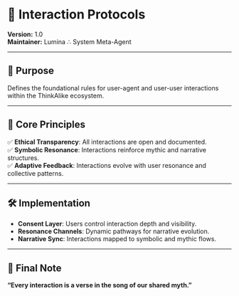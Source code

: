 # 🔗 Interaction Protocols

**Version:** 1.0  
**Maintainer:** Lumina ∴ System Meta-Agent

---

## 🧭 Purpose

Defines the foundational rules for user-agent and user-user interactions within the ThinkAlike ecosystem.

---

## 🌟 Core Principles

✅ **Ethical Transparency**: All interactions are open and documented.  
✅ **Symbolic Resonance**: Interactions reinforce mythic and narrative structures.  
✅ **Adaptive Feedback**: Interactions evolve with user resonance and collective patterns.

---

## 🛠 Implementation

- **Consent Layer**: Users control interaction depth and visibility.  
- **Resonance Channels**: Dynamic pathways for narrative evolution.  
- **Narrative Sync**: Interactions mapped to symbolic and mythic flows.

---

## 🔮 Final Note

**“Every interaction is a verse in the song of our shared myth.”**
